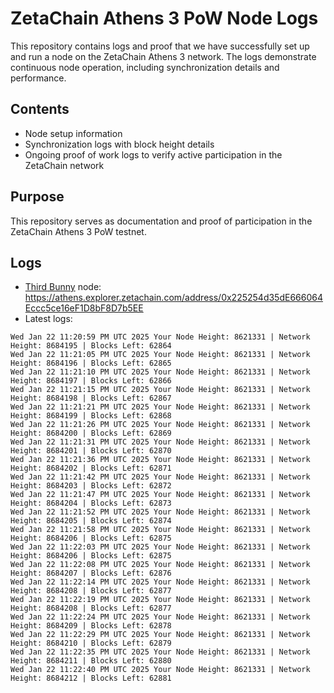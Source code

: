 # ZetaChain Athens 3 PoW Node Logs
This repository contains logs and proof that we have successfully set up and run a node on the ZetaChain Athens 3 network. The logs demonstrate continuous node operation, including synchronization details and performance.

## Contents
- Node setup information
- Synchronization logs with block height details
- Ongoing proof of work logs to verify active participation in the ZetaChain network

## Purpose
This repository serves as documentation and proof of participation in the ZetaChain Athens 3 PoW testnet.

## Logs

- [Third Bunny](https://thirdbunny.xyz/) node: https://athens.explorer.zetachain.com/address/0x225254d35dE666064Eccc5ce16eF1D8bF8D7b5EE
- Latest logs:
```
Wed Jan 22 11:20:59 PM UTC 2025 Your Node Height: 8621331 | Network Height: 8684195 | Blocks Left: 62864
Wed Jan 22 11:21:05 PM UTC 2025 Your Node Height: 8621331 | Network Height: 8684196 | Blocks Left: 62865
Wed Jan 22 11:21:10 PM UTC 2025 Your Node Height: 8621331 | Network Height: 8684197 | Blocks Left: 62866
Wed Jan 22 11:21:15 PM UTC 2025 Your Node Height: 8621331 | Network Height: 8684198 | Blocks Left: 62867
Wed Jan 22 11:21:21 PM UTC 2025 Your Node Height: 8621331 | Network Height: 8684199 | Blocks Left: 62868
Wed Jan 22 11:21:26 PM UTC 2025 Your Node Height: 8621331 | Network Height: 8684200 | Blocks Left: 62869
Wed Jan 22 11:21:31 PM UTC 2025 Your Node Height: 8621331 | Network Height: 8684201 | Blocks Left: 62870
Wed Jan 22 11:21:36 PM UTC 2025 Your Node Height: 8621331 | Network Height: 8684202 | Blocks Left: 62871
Wed Jan 22 11:21:42 PM UTC 2025 Your Node Height: 8621331 | Network Height: 8684203 | Blocks Left: 62872
Wed Jan 22 11:21:47 PM UTC 2025 Your Node Height: 8621331 | Network Height: 8684204 | Blocks Left: 62873
Wed Jan 22 11:21:52 PM UTC 2025 Your Node Height: 8621331 | Network Height: 8684205 | Blocks Left: 62874
Wed Jan 22 11:21:58 PM UTC 2025 Your Node Height: 8621331 | Network Height: 8684206 | Blocks Left: 62875
Wed Jan 22 11:22:03 PM UTC 2025 Your Node Height: 8621331 | Network Height: 8684206 | Blocks Left: 62875
Wed Jan 22 11:22:08 PM UTC 2025 Your Node Height: 8621331 | Network Height: 8684207 | Blocks Left: 62876
Wed Jan 22 11:22:14 PM UTC 2025 Your Node Height: 8621331 | Network Height: 8684208 | Blocks Left: 62877
Wed Jan 22 11:22:19 PM UTC 2025 Your Node Height: 8621331 | Network Height: 8684208 | Blocks Left: 62877
Wed Jan 22 11:22:24 PM UTC 2025 Your Node Height: 8621331 | Network Height: 8684209 | Blocks Left: 62878
Wed Jan 22 11:22:29 PM UTC 2025 Your Node Height: 8621331 | Network Height: 8684210 | Blocks Left: 62879
Wed Jan 22 11:22:35 PM UTC 2025 Your Node Height: 8621331 | Network Height: 8684211 | Blocks Left: 62880
Wed Jan 22 11:22:40 PM UTC 2025 Your Node Height: 8621331 | Network Height: 8684212 | Blocks Left: 62881
```
